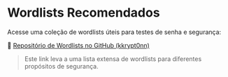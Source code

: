 # Wordlists Recomendados

Acesse uma coleção de wordlists úteis para testes de senha e segurança:

🔗 [Repositório de Wordlists no GitHub (kkrypt0nn)](https://github.com/kkrypt0nn/wordlists/tree/main/wordlists)

> Este link leva a uma lista extensa de wordlists para diferentes propósitos de segurança.
